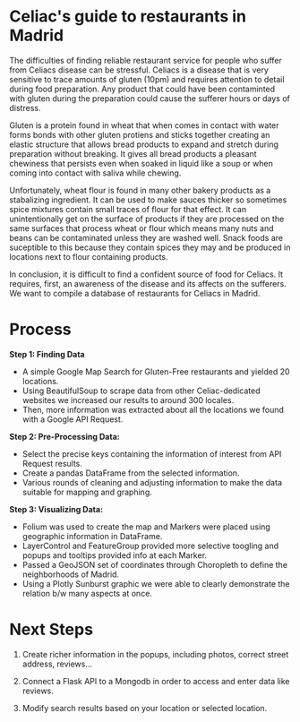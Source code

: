 # Celiac's guide to restaurants in Madrid
The difficulties of finding reliable restaurant service for people who suffer from Celiacs disease can be stressful. Celiacs is a disease that is very sensitive to trace amounts of gluten (10pm) and requires attention to detail during food preparation. Any product that could have been contaminted with gluten during the preparation could cause the sufferer hours or days of distress.

Gluten is a protein found in wheat that when comes in contact with water forms bonds with other gluten protiens and sticks together creating an elastic structure that allows bread products to expand and stretch during preparation without breaking. It gives all bread products a pleasant chewiness that persists even when soaked in liquid like a soup or when coming into contact with saliva while chewing. 

Unfortunately, wheat flour is found in many other bakery products as a stabalizing ingredient. It can be used to make sauces thicker so sometimes spice mixtures contain small traces of flour for that effect. It can unintentionally get on the surface of products if they are processed on the same surfaces that process wheat or flour which means many nuts and beans can be contaminated unless they are washed well. Snack foods are suceptible to this because they contain spices they may and be produced in locations next to flour containing products. 

In conclusion, it is difficult to find a confident source of food for Celiacs. It requires, first, an awareness of the disease and its affects on the sufferers. 
We want to compile a database of restaurants for Celiacs in Madrid. 

# Process
**Step 1: Finding Data**
- A simple Google Map Search for Gluten-Free restaurants and yielded 20 locations. 
 - Using BeautifulSoup to scrape data from other Celiac-dedicated websites we increased our results to around 300 locales.
 - Then, more information was extracted about all the locations we found with a Google API Request.

**Step 2: Pre-Processing Data:**
- Select the precise keys containing the information of interest from API Request results. 
 - Create a pandas DataFrame from the selected information.
 - Various rounds of cleaning and adjusting information to make the data suitable for mapping and graphing.

**Step 3: Visualizing Data:**
- Folium was used to create the map and Markers were placed using geographic information in DataFrame.
 - LayerControl and FeatureGroup provided more selective toogling and popups and tooltips provided info at each Marker.
 - Passed a GeoJSON set of coordinates through Choropleth to define the neighborhoods of Madrid.
 - Using a Plotly Sunburst graphic we were able to clearly demonstrate the relation b/w many aspects at once.

# Next Steps
1. Create richer information in the popups, including photos, correct street address, reviews...

2. Connect a Flask API to a Mongodb in order to access and enter data like reviews. 

3. Modify search results based on your location or selected location.
